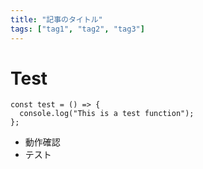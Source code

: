 ```yaml
---
title: "記事のタイトル"
tags: ["tag1", "tag2", "tag3"]
---
```


# Test

```typscript
const test = () => {
  console.log("This is a test function");
};
```

- 動作確認
- テスト
